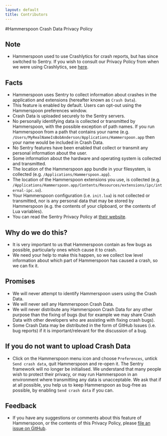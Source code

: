 ```yaml
---
layout: default
title: Contributors
---
```

#Hammerspoon Crash Data Privacy Policy

## Note
* Hammerspoon used to use Crashlytics for crash reports, but has since switched to Sentry. If you wish to consult our Privacy Policy from when we were using Crashlytics, see [here](https://github.com/Hammerspoon/hammerspoon.github.io/blob/761c843cd65c908ac2305961d8cb63ab385c8fab/privacy.md).

## Facts
* Hammerspoon uses Sentry to collect information about crashes in the application and extensions (hereafter known as `Crash Data`).
* This feature is enabled by default. Users can opt-out using the Hammerspoon preferences window.
* Crash Data is uploaded securely to the Sentry servers.
* No personally identifying data is collected or transmitted by Hammerspoon, with the possible exception of path names. If you run Hammerspoon from a path that contains your name (e.g. `/Users/MyRealNameIsBobAnderson/Applications/Hammerspoon.app` then your name would be included in Crash Data.
* No Sentry features have been enabled that collect or transmit any personal information about the user.
* Some information about the hardware and operating system is collected and transmitted.
* The location of the Hammerspoon app bundle in your filesystem, is collected (e.g. `/Applications/Hammerspoon.app`).
* The location of the Hammerspoon extensions you use, is collected (e.g. `/Applications/Hammerspoon.app/Contents/Resources/extensions/ipc/internal-ipc.so`).
* Your Hammerspoon configuration (i.e. `init.lua`) is not collected or transmitted, nor is any personal data that may be stored by Hammerspoon (e.g. the contents of your clipboard, or the contents of Lua variables).
* You can read the Sentry Privacy Policy at [their website](https://sentry.io/privacy/#third-party-links).

## Why do we do this?
 * It is very important to us that Hammerspoon contain as few bugs as possible, particularly ones which cause it to crash.
 * We need your help to make this happen, so we collect low level information about which part of Hammerspoon has caused a crash, so we can fix it.

## Promises
* We will never attempt to identify Hammerspoon users using the Crash Data.
* We will never sell any Hammerspoon Crash Data.
* We will never distribute any Hammerspoon Crash Data for any other purpose than the fixing of bugs (but for example we may share Crash Data with other developers who are assisting with fixing crash bugs).
* Some Crash Data may be distributed in the form of GitHub Issues (i.e. bug reports) if it is important/relevant for the discussion of a bug.

## If you do not want to upload Crash Data
* Click on the Hammerspoon menu icon and choose `Preferences`, untick `Send crash data`, quit Hammerspoon and re-open it. The Sentry framework will no longer be initialised. We understand that many people wish to protect their privacy, or may run Hammerspoon in an environment where transmitting any data is unacceptable. We ask that if at all possible, you help us to keep Hammerspoon as bug-free as possible, by enabling `Send crash data` if you can.

## Feedback
* If you have any suggestions or comments about this feature of Hammerspoon, or the contents of this Privacy Policy, please [file an issue on GitHub](https://github.com/Hammerspoon/hammerspoon/issues/new).
